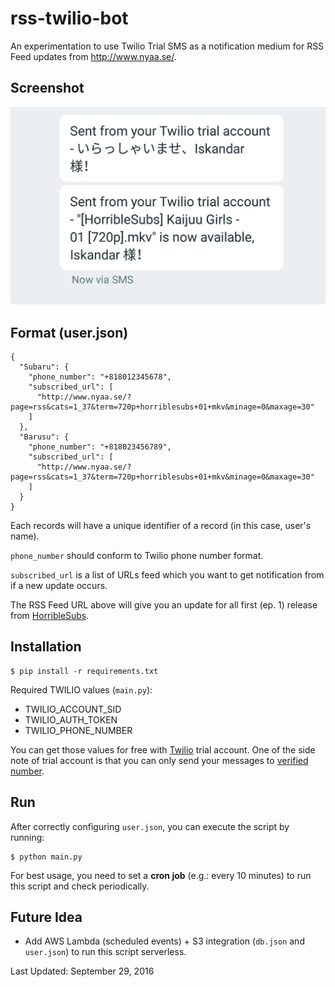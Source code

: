 # rss-twilio-bot

An experimentation to use Twilio Trial SMS as a notification medium for RSS Feed updates from http://www.nyaa.se/.


## Screenshot

![SMS](https://raw.githubusercontent.com/freedomofkeima/rss-twilio-bot/master/screenshot.png)


## Format (user.json)

```
{
  "Subaru": {
    "phone_number": "+818012345678",
    "subscribed_url": [
      "http://www.nyaa.se/?page=rss&cats=1_37&term=720p+horriblesubs+01+mkv&minage=0&maxage=30"
    ]
  },
  "Barusu": {
    "phone_number": "+818023456789",
    "subscribed_url": [
      "http://www.nyaa.se/?page=rss&cats=1_37&term=720p+horriblesubs+01+mkv&minage=0&maxage=30"
    ]
  }
}
```

Each records will have a unique identifier of a record (in this case, user's name). 

`phone_number` should conform to Twilio phone number format.

`subscribed_url` is a list of URLs feed which you want to get notification from if a new update occurs.

The RSS Feed URL above will give you an update for all first (ep. 1) release from [HorribleSubs](http://horriblesubs.info/).


## Installation

```
$ pip install -r requirements.txt
```


Required TWILIO values (`main.py`):

- TWILIO_ACCOUNT_SID
- TWILIO_AUTH_TOKEN
- TWILIO_PHONE_NUMBER

You can get those values for free with [Twilio](https://www.twilio.com/) trial account. One of the side note of trial account is that you can only send your messages to [verified number](https://www.twilio.com/console/phone-numbers/verified). 

## Run

After correctly configuring `user.json`, you can execute the script by running:

```
$ python main.py
```

For best usage, you need to set a **cron job** (e.g.: every 10 minutes) to run this script and check periodically.


## Future Idea

- Add AWS Lambda (scheduled events) + S3 integration (`db.json` and `user.json`) to run this script serverless.


Last Updated: September 29, 2016

